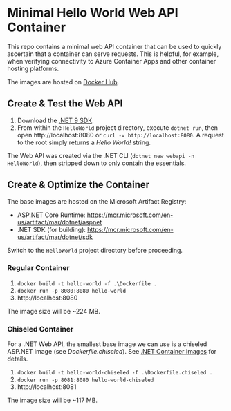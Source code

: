 # Minimal Hello World Web API Container

This repo contains a minimal web API container that can be used to quickly ascertain that a container can serve requests. This is helpful, for example, when verifying connectivity to Azure Container Apps and other container hosting platforms.

The images are hosted on [Docker Hub](https://hub.docker.com/r/simonkurtzmsft/minimal-hello-world-web).

## Create & Test the Web API

1. Download the [.NET 9 SDK](https://dotnet.microsoft.com/download/dotnet/9.0).
1. From within the `HelloWorld` project directory, execute `dotnet run`, then open http://localhost:8080 or `curl -v http://localhost:8080`. A request to the root simply returns a *Hello World!* string.

The Web API was created via the .NET CLI (`dotnet new webapi -n HelloWorld`), then stripped down to only contain the essentials.

## Create & Optimize the Container

The base images are hosted on the Microsoft Artifact Registry:

- ASP.NET Core Runtime: https://mcr.microsoft.com/en-us/artifact/mar/dotnet/aspnet
- .NET SDK (for building): https://mcr.microsoft.com/en-us/artifact/mar/dotnet/sdk

Switch to the `HelloWorld` project directory before proceeding.

### Regular Container

1. `docker build -t hello-world -f .\Dockerfile .`
1. `docker run -p 8080:8080 hello-world`
1. http://localhost:8080

The image size will be ~224 MB.

### Chiseled Container

For a .NET Web API, the smallest base image we can use is a chiseled ASP.NET image (see *Dockerfile.chiseled*). See [.NET Container Images](https://learn.microsoft.com/dotnet/core/docker/container-images#images-optimized-for-size) for details.

1. `docker build -t hello-world-chiseled -f .\Dockerfile.chiseled .`
1. `docker run -p 8081:8080 hello-world-chiseled`
1. http://localhost:8081

The image size will be ~117 MB.

